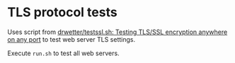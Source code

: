# TLS protocol tests

Uses script from [drwetter/testssl.sh: Testing TLS/SSL encryption anywhere on any port](https://github.com/drwetter/testssl.sh) to test web server TLS settings.

Execute `run.sh` to test all web servers.
